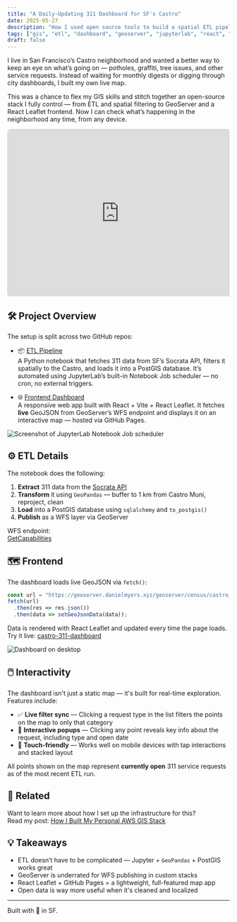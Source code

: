 ```yaml
---
title: "A Daily-Updating 311 Dashboard for SF's Castro"
date: 2025-05-27
description: "How I used open source tools to build a spatial ETL pipeline and live dashboard for service requests in my neighborhood."
tags: ["gis", "etl", "dashboard", "geoserver", "jupyterlab", "react", "san francisco"]
draft: false
---
```


 I live in San Francisco’s Castro neighborhood and wanted a better way to keep an eye on what’s going on — potholes, graffiti, tree issues, and other service requests.
Instead of waiting for monthly digests or digging through city dashboards, I built my own live map.

This was a chance to flex my GIS skills and stitch together an open-source stack I fully control —
from ETL and spatial filtering to GeoServer and a React Leaflet frontend. Now I can check what’s happening in the neighborhood any time, from any device.


<div style="width: 100%; max-width: 100%; overflow: hidden;">
  <div style="position: relative; width: 100%; padding-bottom: 75%; height: 0;">
    <iframe 
      src="https://danielmyers-xyz.github.io/castro-311-dashboard/" 
      style="position: absolute; top: 0; left: 0; width: 100%; height: 100%; border:1px solid #ccc; border-radius: 8px;" 
      allowfullscreen 
      loading="lazy">
    </iframe>
  </div>
</div>

## 🛠️ Project Overview

The setup is split across two GitHub repos:

- 📦 [ETL Pipeline](https://github.com/danielmyers-xyz/castro-dashboard-etl)  
  A Python notebook that fetches 311 data from SF’s Socrata API, filters it spatially to the Castro, and loads it into a PostGIS database. It’s automated using JupyterLab’s built-in Notebook Job scheduler — no cron, no external triggers.

- 🌐 [Frontend Dashboard](https://github.com/danielmyers-xyz/castro-311-dashboard)  
  A responsive web app built with React + Vite + React Leaflet. It fetches **live** GeoJSON from GeoServer’s WFS endpoint and displays it on an interactive map — hosted via GitHub Pages.

![Screenshot of JupyterLab Notebook Job scheduler](/images/castro-311/jupyter-schedule.png)

## ⚙️ ETL Details

The notebook does the following:

1. **Extract** 311 data from the [Socrata API](https://data.sfgov.org/resource/vw6y-z8j6.json)
2. **Transform** it using `GeoPandas` — buffer to 1 km from Castro Muni, reproject, clean
3. **Load** into a PostGIS database using `sqlalchemy` and `to_postgis()`
4. **Publish** as a WFS layer via GeoServer

WFS endpoint:  
[GetCapabilities](https://geoserver.danielmyers.xyz/geoserver/census/castro_311/ows?service=WFS&acceptversions=2.0.0&request=GetCapabilities)

## 🗺️ Frontend

The dashboard loads live GeoJSON via `fetch()`:

```js
const url = "https://geoserver.danielmyers.xyz/geoserver/census/castro_311/ows?service=WFS&version=2.0.0&request=GetFeature&typeName=census:castro_311&outputFormat=application/json"
fetch(url)
  .then(res => res.json())
  .then(data => setGeoJsonData(data));
```

Data is rendered with React Leaflet and updated every time the page loads.  
Try it live: [castro-311-dashboard](https://danielmyers-xyz.github.io/castro-311-dashboard)

![Dashboard on desktop](/images/castro-311/desktop-map.png)  

## 🖱️ Interactivity

The dashboard isn't just a static map — it's built for real-time exploration. Features include:

- ✅ **Live filter sync** — Clicking a request type in the list filters the points on the map to only that category
- 💬 **Interactive popups** — Clicking any point reveals key info about the request, including type and open date
- 📱 **Touch-friendly** — Works well on mobile devices with tap interactions and stacked layout

All points shown on the map represent **currently open** 311 service requests as of the most recent ETL run.

## 🔗 Related

Want to learn more about how I set up the infrastructure for this?  
Read my post: [How I Built My Personal AWS GIS Stack](/posts/aws-gis-stack/)

## 💡 Takeaways

- ETL doesn’t have to be complicated — Jupyter + `GeoPandas` + PostGIS works great
- GeoServer is underrated for WFS publishing in custom stacks
- React Leaflet + GitHub Pages = a lightweight, full-featured map app
- Open data is way more useful when it's cleaned and localized

---

Built with 💙 in SF.